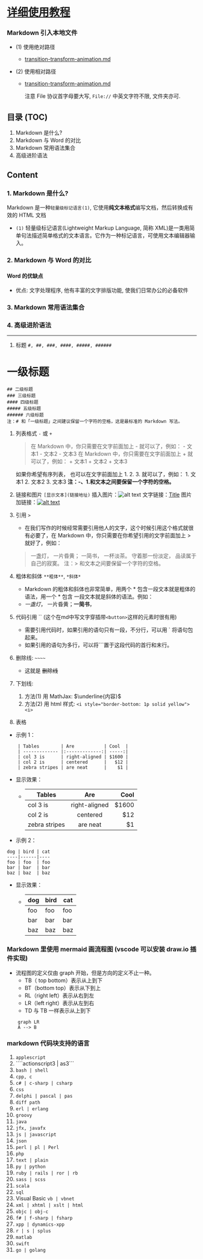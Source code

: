 
# [详细使用教程](http://itmyhome.com/markdown/article/extension/strikethrougn.html)


### Markdown 引入本地文件
- (1) 使用绝对路径
  
    + [transition-transform-animation.md](/Users/WANG/Github-clone/CSS-grocery/CSS3-过渡-转换-动画/transition-transform-animation.md)
- (2) 使用相对路径
    + [transition-transform-animation.md](File:///Users/WANG/Github-clone/CSS-grocery/CSS3-过渡-转换-动画/transition-transform-animation.md)

      注意 File 协议首字母要大写, `File://` 中英文字符不限, 文件夹亦可.


## 目录 (TOC)
1. Markdown 是什么?
2. Markdown 与 Word 的对比
3. Markdown 常用语法集合
4. 高级进阶语法




## Content

### 1. Markdown 是什么?
Markdown 是一种`轻量级标记语言(1)`, 它使用**纯文本格式**编写文档，然后转换成有效的 HTML 文档
- `(1)` 轻量级标记语言(Lightweight Markup Language, 简称 XML)是一类用简单句法描述简单格式的文本语言。它作为一种标记语言，可使用文本编辑器输入。



### 2. Markdown 与 Word 的对比
#### Word 的优缺点
- 优点: 文字处理程序, 他有丰富的文字排版功能, 使我们日常办公的必备软件



### 3. Markdown 常用语法集合




### 4. 高级进阶语法












------ ------ ------ ------ ------ ------



1. 标题 `#, ##, ###, ####, #####, ######`
 # 一级标题
    ## 二级标题
    ### 三级标题
    #### 四级标题
    ##### 五级标题
    ###### 六级标题
    注：# 和「一级标题」之间建议保留一个字符的空格，这是最标准的 Markdown 写法。

1. 列表格式 `-` 或 `+`
    > 在 Markdown 中，你只需要在文字前面加上 - 就可以了，例如：
        - 文本1
        - 文本2
        - 文本3
    > 在 Markdown 中，你只需要在文字前面加上 + 就可以了，例如：
        + 文本1
        + 文本2
        + 文本3
    
   如果你希望有序列表，
   也可以在文字前面加上 1. 2. 3. 就可以了，例如：
        1. 文本1
        2. 文本2
        3. 文本3
    **注：-、1.和文本之间要保留一个字符的空格。**

1. 链接和图片 `[显示文本](链接地址)`
    插入图片：![alt text](http://path/to/img.jpg "title")
    文字链接：[Title](你的链接地址)
    图片加链接：[![alt text](http://path/to/img.jpg "title")](你的链接地址)  

1. 引用 `>`
    + 在我们写作的时候经常需要引用他人的文字，这个时候引用这个格式就很有必要了，在 Markdown 
      中，你只需要在你希望引用的文字前面加上 > 就好了，例如：
    > 一盏灯， 一片昏黄； 一简书， 一杯淡茶。 守着那一份淡定， 品读属于自己的寂寞。
    注：> 和文本之间要保留一个字符的空格。


1. 粗体和斜体 `**粗体**`, `*斜体*`
    + Markdown 的粗体和斜体也非常简单，用两个 * 包含一段文本就是粗体的语法，用一个 * 包含
      一段文本就是斜体的语法。例如：
    + *一盏灯*， 一片昏黄；**一简书**，

1. 代码引用 `` (这个在md中写文字穿插带`<button>`这样的元素时很有用)
    + 需要引用代码时，如果引用的语句只有一段，不分行，可以用 ` 将语句包起来。
    + 如果引用的语句为多行，可以将```置于这段代码的首行和末行。

1. 删除线: `~~~~`
    + 这就是 ~~删除线~~

1. 下划线: 
    1. 方法(1) 用 MathJax: $\underline{内容}$
    2. 方法(2) 用 html 样式: 
       `<i style="border-bottom: 1p solid yellow"><i>`


1. 表格
- 示例 1：
```
    | Tables        | Are           | Cool  |
    | ------------- |:-------------:| -----:|
    | col 3 is      | right-aligned | $1600 |
    | col 2 is      | centered      |   $12 |
    | zebra stripes | are neat      |    $1 |
```
- 显示效果：
    +   | Tables        | Are           | Cool  |
        | ------------- |:-------------:| -----:|
        | col 3 is      | right-aligned | $1600 |
        | col 2 is      | centered      |   $12 |
        | zebra stripes | are neat      |    $1 |

- 示例 2：
```
dog | bird | cat
----|------|----
foo | foo  | foo
bar | bar  | bar
baz | baz  | baz
```
- 显示效果：
    +   dog | bird | cat
        ----|------|----
        foo | foo | foo
        bar | bar | bar
        baz | baz | baz


### Markdown 里使用 mermaid 画流程图 (vscode 可以安装 draw.io 插件实现)
- 流程图的定义仅由 graph 开始，但是方向的定义不止一种。
    + TB（ top bottom）表示从上到下
    + BT（bottom top）表示从下到上
    + RL（right left）表示从右到左
    + LR（left right）表示从左到右
    + TD 与 TB 一样表示从上到下
```mermaid
    graph LR
    A --> B
```

### markdown 代码块支持的语言
1. ```applescript```
1. ````actionscript3 | as3```
1. ```bash | shell```
1. ```cpp, c```
1. ```c# | c-sharp | csharp```
1. ```css```
1. ```delphi | pascal | pas```
1. ```diff path```
1. ```erl | erlang```
1. ```groovy```
1. ```java```
1. ```jfx, javafx```
1. ```js | javascript```
1. ```json```
1. ```perl | pl | Perl```
1. ```php```
1. ```text | plain```
1. ```py | python```
1. ```ruby | rails | ror | rb```
1. ```sass | scss```
1. ```scala```
1. ```sql```
1. Visual Basic ```vb | vbnet```
1. ```xml | xhtml | xslt | html```
1. ```objc | obj-c```
1. ```f# | f-sharp | fsharp```
1. ```xpp | dynamics-xpp```
1. ```r | s | splus```
1. ```matlab```
1. ```swift```
1. ```go | golang```